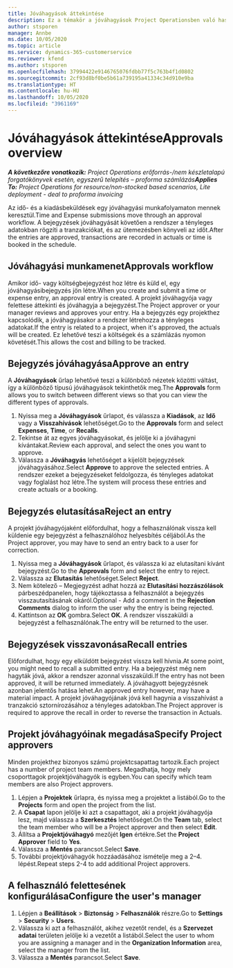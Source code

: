 ```yaml
---
title: Jóváhagyások áttekintése
description: Ez a témakör a jóváhagyások Project Operationsben való használatáról nyújt tájékoztatást.
author: stsporen
manager: Annbe
ms.date: 10/05/2020
ms.topic: article
ms.service: dynamics-365-customerservice
ms.reviewer: kfend
ms.author: stsporen
ms.openlocfilehash: 37994422e9146765076fdbb77f5c763b4f1d0802
ms.sourcegitcommit: 2cf93d8bf0be5b61a739195a41334c34d910e9ba
ms.translationtype: HT
ms.contentlocale: hu-HU
ms.lasthandoff: 10/05/2020
ms.locfileid: "3961169"
---
```

# <a name="approvals-overview"></a><span data-ttu-id="e509d-103">Jóváhagyások áttekintése</span><span class="sxs-lookup"><span data-stu-id="e509d-103">Approvals overview</span></span>

<span data-ttu-id="e509d-104">_**A következőre vonatkozik:** Project Operations erőforrás-/nem készletalapú forgatókönyvek esetén, egyszerű telepítés – proforma számlázás_</span><span class="sxs-lookup"><span data-stu-id="e509d-104">_**Applies To:** Project Operations for resource/non-stocked based scenarios, Lite deployment - deal to proforma invoicing_</span></span>

<span data-ttu-id="e509d-105">Az idő- és a kiadásbeküldések egy jóváhagyási munkafolyamaton mennek keresztül.</span><span class="sxs-lookup"><span data-stu-id="e509d-105">Time and Expense submissions move through an approval workflow.</span></span> <span data-ttu-id="e509d-106">A bejegyzések jóváhagyását követően a rendszer a tényleges adatokban rögzíti a tranzakciókat, és az ütemezésben könyveli az időt.</span><span class="sxs-lookup"><span data-stu-id="e509d-106">After the entries are approved, transactions are recorded in actuals or time is booked in the schedule.</span></span>

## <a name="approvals-workflow"></a><span data-ttu-id="e509d-107">Jóváhagyási munkamenet</span><span class="sxs-lookup"><span data-stu-id="e509d-107">Approvals workflow</span></span>
<span data-ttu-id="e509d-108">Amikor idő- vagy költségbejegyzést hoz létre és küld el, egy jóváhagyásibejegyzés jön létre.</span><span class="sxs-lookup"><span data-stu-id="e509d-108">When you create and submit a time or expense entry, an approval entry is created.</span></span> <span data-ttu-id="e509d-109">A projekt jóváhagyója vagy felettese áttekinti és jóváhagyja a bejegyzést.</span><span class="sxs-lookup"><span data-stu-id="e509d-109">The Project approver or your manager reviews and approves your entry.</span></span> <span data-ttu-id="e509d-110">Ha a bejegyzés egy projekthez kapcsolódik, a jóváhagyásakor a rendszer létrehozza a tényleges adatokat.</span><span class="sxs-lookup"><span data-stu-id="e509d-110">If the entry is related to a project, when it's approved, the actuals will be created.</span></span> <span data-ttu-id="e509d-111">Ez lehetővé teszi a költségek és a számlázás nyomon követését.</span><span class="sxs-lookup"><span data-stu-id="e509d-111">This allows the cost and billing to be tracked.</span></span> 

## <a name="approve-an-entry"></a><span data-ttu-id="e509d-112">Bejegyzés jóváhagyása</span><span class="sxs-lookup"><span data-stu-id="e509d-112">Approve an entry</span></span>
<span data-ttu-id="e509d-113">A **Jóváhagyások** űrlap lehetővé teszi a különböző nézetek közötti váltást, így a különböző típusú jóváhagyások tekinthetők meg.</span><span class="sxs-lookup"><span data-stu-id="e509d-113">The **Approvals** form allows you to switch between different views so that you can view the different types of approvals.</span></span>
  
1. <span data-ttu-id="e509d-114">Nyissa meg a **Jóváhagyások** űrlapot, és válassza a **Kiadások**, az **Idő** vagy a **Visszahívások** lehetőséget.</span><span class="sxs-lookup"><span data-stu-id="e509d-114">Go to the **Approvals** form and select **Expenses**, **Time**, or **Recalls**.</span></span>
2. <span data-ttu-id="e509d-115">Tekintse át az egyes jóváhagyásokat, és jelölje ki a jóváhagyni kívántakat.</span><span class="sxs-lookup"><span data-stu-id="e509d-115">Review each approval, and select the ones you want to approve.</span></span>
3. <span data-ttu-id="e509d-116">Válassza a **Jóváhagyás** lehetőséget a kijelölt bejegyzések jóváhagyásához.</span><span class="sxs-lookup"><span data-stu-id="e509d-116">Select **Approve** to approve the selected entries.</span></span>
<span data-ttu-id="e509d-117">A rendszer ezeket a bejegyzéseket feldolgozza, és tényleges adatokat vagy foglalást hoz létre.</span><span class="sxs-lookup"><span data-stu-id="e509d-117">The system will process these entries and create actuals or a booking.</span></span>

## <a name="reject-an-entry"></a><span data-ttu-id="e509d-118">Bejegyzés elutasítása</span><span class="sxs-lookup"><span data-stu-id="e509d-118">Reject an entry</span></span>
<span data-ttu-id="e509d-119">A projekt jóváhagyójaként előfordulhat, hogy a felhasználónak vissza kell küldenie egy bejegyzést a felhasználóhoz helyesbítés céljából.</span><span class="sxs-lookup"><span data-stu-id="e509d-119">As the Project approver, you may have to send an entry back to a user for correction.</span></span>
  
1. <span data-ttu-id="e509d-120">Nyissa meg a **Jóváhagyások** űrlapot, és válassza ki az elutasítani kívánt bejegyzést.</span><span class="sxs-lookup"><span data-stu-id="e509d-120">Go to the **Approvals** form and select the entry to reject.</span></span> 
2. <span data-ttu-id="e509d-121">Válassza az **Elutasítás** lehetőséget.</span><span class="sxs-lookup"><span data-stu-id="e509d-121">Select **Reject**.</span></span>
3. <span data-ttu-id="e509d-122">Nem kötelező – Megjegyzést adhat hozzá az **Elutasítási hozzászólások** párbeszédpanelen, hogy tájékoztassa a felhasználót a bejegyzés visszautasításának okáról.</span><span class="sxs-lookup"><span data-stu-id="e509d-122">Optional - Add a comment in the **Rejection Comments** dialog to inform the user why the entry is being rejected.</span></span>
4. <span data-ttu-id="e509d-123">Kattintson az **OK** gombra.</span><span class="sxs-lookup"><span data-stu-id="e509d-123">Select **OK**.</span></span> <span data-ttu-id="e509d-124">A rendszer visszaküldi a bejegyzést a felhasználónak.</span><span class="sxs-lookup"><span data-stu-id="e509d-124">The entry will be returned to the user.</span></span>
  
## <a name="recall-entries"></a><span data-ttu-id="e509d-125">Bejegyzések visszavonása</span><span class="sxs-lookup"><span data-stu-id="e509d-125">Recall entries</span></span>
<span data-ttu-id="e509d-126">Előfordulhat, hogy egy elküldött bejegyzést vissza kell hívnia.</span><span class="sxs-lookup"><span data-stu-id="e509d-126">At some point, you might need to recall a submitted entry.</span></span> <span data-ttu-id="e509d-127">Ha a bejegyzést még nem hagyták jóvá, akkor a rendszer azonnal visszaküldi.</span><span class="sxs-lookup"><span data-stu-id="e509d-127">If the entry has not been approved, it will be returned immediately.</span></span> <span data-ttu-id="e509d-128">A jóváhagyott bejegyzésnek azonban jelentős hatása lehet.</span><span class="sxs-lookup"><span data-stu-id="e509d-128">An approved entry however, may have a material impact.</span></span> <span data-ttu-id="e509d-129">A projekt jóváhagyójának jóvá kell hagynia a visszahívást a tranzakció sztornírozásához a tényleges adatokban.</span><span class="sxs-lookup"><span data-stu-id="e509d-129">The Project approver is required to approve the recall in order to reverse the transaction in Actuals.</span></span>

## <a name="specify-project-approvers"></a><span data-ttu-id="e509d-130">Projekt jóváhagyóinak megadása</span><span class="sxs-lookup"><span data-stu-id="e509d-130">Specify Project approvers</span></span>
<span data-ttu-id="e509d-131">Minden projekthez bizonyos számú projektcsapattag tartozik.</span><span class="sxs-lookup"><span data-stu-id="e509d-131">Each project has a number of project team members.</span></span> <span data-ttu-id="e509d-132">Megadhatja, hogy mely csoporttagok projektjóváhagyók is egyben.</span><span class="sxs-lookup"><span data-stu-id="e509d-132">You can specify which team members are also Project approvers.</span></span>

1. <span data-ttu-id="e509d-133">Lépjen a **Projektek** űrlapra, és nyissa meg a projektet a listából.</span><span class="sxs-lookup"><span data-stu-id="e509d-133">Go to the **Projects** form and open the project from the list.</span></span>
2. <span data-ttu-id="e509d-134">A **Csapat** lapon jelölje ki azt a csapattagot, aki a projekt jóváhagyója lesz, majd válassza a **Szerkesztés** lehetőséget.</span><span class="sxs-lookup"><span data-stu-id="e509d-134">On the **Team** tab, select the team member who will be a Project approver and then select **Edit**.</span></span>
3. <span data-ttu-id="e509d-135">Állítsa a **Projektjóváhagyó** mezőjét **Igen** értékre.</span><span class="sxs-lookup"><span data-stu-id="e509d-135">Set the **Project Approver** field to **Yes**.</span></span>
4. <span data-ttu-id="e509d-136">Válassza a **Mentés** parancsot.</span><span class="sxs-lookup"><span data-stu-id="e509d-136">Select **Save**.</span></span>
5. <span data-ttu-id="e509d-137">További projektjóváhagyók hozzáadásához ismételje meg a 2–4. lépést.</span><span class="sxs-lookup"><span data-stu-id="e509d-137">Repeat steps 2-4 to add additional Project approvers.</span></span>

## <a name="configure-the-users-manager"></a><span data-ttu-id="e509d-138">A felhasználó felettesének konfigurálása</span><span class="sxs-lookup"><span data-stu-id="e509d-138">Configure the user's manager</span></span>

1. <span data-ttu-id="e509d-139">Lépjen a **Beállítások** > **Biztonság** > **Felhasználók** részre.</span><span class="sxs-lookup"><span data-stu-id="e509d-139">Go to **Settings** > **Security** > **Users**.</span></span>
2. <span data-ttu-id="e509d-140">Válassza ki azt a felhasználót, akihez vezetőt rendel, és a **Szervezet adatai** területen jelölje ki a vezetőt a listából.</span><span class="sxs-lookup"><span data-stu-id="e509d-140">Select the user to whom you are assigning a manager and in the **Organization Information** area, select the manager from the list.</span></span> 
3. <span data-ttu-id="e509d-141">Válassza a **Mentés** parancsot.</span><span class="sxs-lookup"><span data-stu-id="e509d-141">Select **Save**.</span></span>


